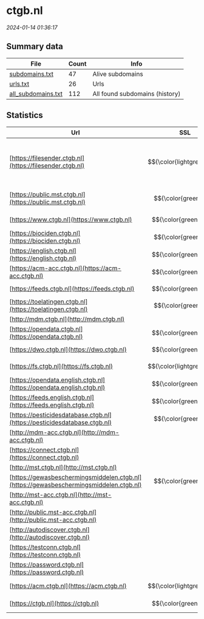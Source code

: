 # ctgb.nl
*2024-01-14 01:36:17*
## Summary data


| File       | Count | Info |
|------------|-------|------|
|[subdomains.txt](/data/ctgb.nl/subdomains.txt)|47|Alive subdomains|
|[urls.txt](/data/ctgb.nl/urls.txt)|26|Urls|
|[all_subdomains.txt](/data/ctgb.nl/all_subdomains.txt)|112|All found subdomains (history)|


## Statistics


| Url | SSL | Server | Cookie | HSTS | CSP | XFO | XXP | RP | Tech |Title |
|------------|-------|------|------|------|------|------|------|------|------|------|
|[https://filesender.ctgb.nl](https://filesender.ctgb.nl)| $${\color{lightgreen}B}$$ |Apache/2.4.34 (Red Hat) OpenSSL/1.0.2k-fips PHP/7.2.24|:o: |:white_check_mark: | :white_check_mark:| :white_check_mark: | :white_check_mark: | :white_check_mark: |Apache HTTP Server:2.4.34 HSTS OpenSSL:1.0.2k PHP:7.2.24 Red Hat|CTGB FileSender|
|[https://public.mst.ctgb.nl](https://public.mst.ctgb.nl)| $${\color{green}A}$$ ||:white_check_mark: | | | | | :white_check_mark: ||HTTP Status 404...|
|[https://www.ctgb.nl](https://www.ctgb.nl)| $${\color{green}A+}$$ |nginx| |:white_check_mark: |:warning: | :white_check_mark: | :white_check_mark: | :white_check_mark: |Bloomreach HSTS Nginx|Home | College v...|
|[https://biociden.ctgb.nl](https://biociden.ctgb.nl)| $${\color{green}A}$$ |nginx|:white_check_mark: | |:warning: | | | :white_check_mark: |Nginx|CTGB Toelatingen|
|[https://english.ctgb.nl](https://english.ctgb.nl)| $${\color{green}A+}$$ |nginx| |:white_check_mark: |:warning: | :white_check_mark: | :white_check_mark: | :white_check_mark: |Bloomreach HSTS Nginx|Home | Board for...|
|[https://acm-acc.ctgb.nl](https://acm-acc.ctgb.nl)| $${\color{green}A+}$$ |nginx| |:white_check_mark: | | :white_check_mark: | | :white_check_mark: |HSTS Java Nginx||
|[https://feeds.ctgb.nl](https://feeds.ctgb.nl)| $${\color{green}A+}$$ |nginx| |:white_check_mark: | | :white_check_mark: | :white_check_mark: | :white_check_mark: |HSTS Nginx||
|[https://toelatingen.ctgb.nl](https://toelatingen.ctgb.nl)| $${\color{green}A}$$ |nginx|:white_check_mark: | |:warning: | | | :white_check_mark: |Nginx|CTGB Toelatingen|
|[http://mdm.ctgb.nl](http://mdm.ctgb.nl)| || | | | | | :white_check_mark: |||
|[https://opendata.ctgb.nl](https://opendata.ctgb.nl)| $${\color{green}A+}$$ |nginx| |:white_check_mark: | | :white_check_mark: | :white_check_mark: | :white_check_mark: |HSTS Nginx||
|[https://dwo.ctgb.nl](https://dwo.ctgb.nl)| $${\color{green}A+}$$ || |:white_check_mark: | | :white_check_mark: | :white_check_mark: | :white_check_mark: |HSTS||
|[https://fs.ctgb.nl](https://fs.ctgb.nl)| $${\color{lightgreen}B}$$ |Microsoft-HTTPAPI/2.0| | | | | | :white_check_mark: |Microsoft HTTPAPI:2.0|Not Found|
|[https://opendata.english.ctgb.nl](https://opendata.english.ctgb.nl)| $${\color{green}A+}$$ |nginx| |:white_check_mark: | | :white_check_mark: | :white_check_mark: | :white_check_mark: |HSTS Nginx||
|[https://feeds.english.ctgb.nl](https://feeds.english.ctgb.nl)| $${\color{green}A+}$$ |nginx| |:white_check_mark: | | :white_check_mark: | :white_check_mark: | :white_check_mark: |HSTS Nginx||
|[https://pesticidesdatabase.ctgb.nl](https://pesticidesdatabase.ctgb.nl)| $${\color{green}A}$$ |nginx|:white_check_mark: | |:warning: | | | :white_check_mark: |Nginx|CTGB Toelatingen|
|[http://mdm-acc.ctgb.nl](http://mdm-acc.ctgb.nl)| || | | | | | :white_check_mark: |||
|[https://connect.ctgb.nl](https://connect.ctgb.nl)| |BigIP| | | | | | :white_check_mark: |F5 BigIP||
|[http://mst.ctgb.nl](http://mst.ctgb.nl)| || | | | | | :white_check_mark: |||
|[https://gewasbeschermingsmiddelen.ctgb.nl](https://gewasbeschermingsmiddelen.ctgb.nl)| $${\color{green}A}$$ |nginx|:white_check_mark: | |:warning: | | | :white_check_mark: |Nginx|CTGB Toelatingen|
|[http://mst-acc.ctgb.nl](http://mst-acc.ctgb.nl)| || | | | | | :white_check_mark: |||
|[http://public.mst-acc.ctgb.nl](http://public.mst-acc.ctgb.nl)| || | | | | | :white_check_mark: |||
|[http://autodiscover.ctgb.nl](http://autodiscover.ctgb.nl)| |BigIP| | | | | | :white_check_mark: |F5 BigIP||
|[https://testconn.ctgb.nl](https://testconn.ctgb.nl)| |BigIP| | | | | | :white_check_mark: |F5 BigIP||
|[https://password.ctgb.nl](https://password.ctgb.nl)| || | | | | | :white_check_mark: |HSTS Java||
|[https://acm.ctgb.nl](https://acm.ctgb.nl)| $${\color{lightgreen}B}$$ |nginx| |:white_check_mark: | | :white_check_mark: | | :white_check_mark: |HSTS Java Nginx||
|[https://ctgb.nl](https://ctgb.nl)| $${\color{green}A+}$$ |nginx| |:white_check_mark: |:warning: | :white_check_mark: | :white_check_mark: | :white_check_mark: |HSTS Nginx|301 Moved Perman...|
